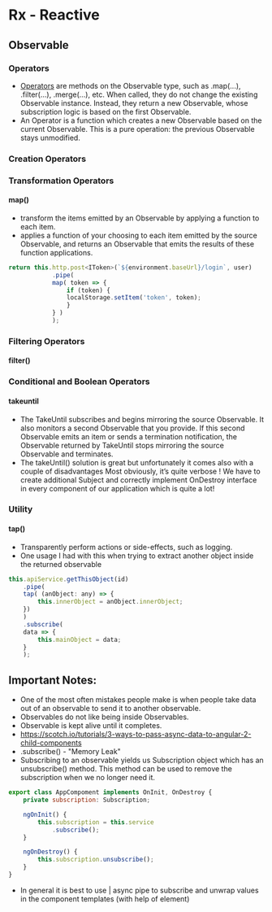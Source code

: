 # Rx - Reactive

## Observable

### Operators
- [Operators](https://github.com/ReactiveX/rxjs/blob/master/doc/operators.md) are methods on the Observable type, such as .map(...), .filter(...), .merge(...), etc. When called, they do not change the existing Observable instance. Instead, they return a new Observable, whose subscription logic is based on the first Observable.
- An Operator is a function which creates a new Observable based on the current Observable. This is a pure operation: the previous Observable stays unmodified.

### Creation Operators


### Transformation Operators

#### map()
- transform the items emitted by an Observable by applying a function to each item.
- applies a function of your choosing to each item emitted by the source Observable, and returns an Observable that emits the results of these function applications.
```js
return this.http.post<IToken>(`${environment.baseUrl}/login`, user)
            .pipe(
            map( token => {
                if (token) {
                localStorage.setItem('token', token);
                }
            } )
            );
```

### Filtering Operators

#### filter()

### Conditional and Boolean Operators

#### takeuntil
- The TakeUntil subscribes and begins mirroring the source Observable. It also monitors a second Observable that you provide. If this second Observable emits an item or sends a termination notification, the Observable returned by TakeUntil stops mirroring the source Observable and terminates.
- The takeUntil() solution is great but unfortunately it comes also with a couple of disadvantages
Most obviously, it’s quite verbose ! We have to create additional Subject and correctly implement OnDestroy interface in every component of our application which is quite a lot!


### Utility

#### tap()
- Transparently perform actions or side-effects, such as logging.
- One usage I had with this when trying to extract another object inside the returned observable
```javascript
this.apiService.getThisObject(id)
    .pipe(
    tap( (anObject: any) => {
        this.innerObject = anObject.innerObject;
    })
    )
    .subscribe(
    data => {
        this.mainObject = data;
    }
    );
```

## Important Notes:

- One of the most often mistakes people make is when people take data out of an observable to send it to another observable.
- Observables do not like being inside Observables.
- Observable is kept alive until it completes.
- https://scotch.io/tutorials/3-ways-to-pass-async-data-to-angular-2-child-components
- .subscribe() - "Memory Leak"
- Subscribing to an observable yields us Subscription object which has an unsubscribe() method. This method can be used to remove the subscription when we no longer need it.
```js
export class AppCompoment implements OnInit, OnDestroy {
    private subscription: Subscription;

    ngOnInit() {
        this.subscription = this.service
            .subscribe();
    }

    ngOnDestroy() {
        this.subscription.unsubscribe();
    }
}
```
- In general it is best to use | async pipe to subscribe and unwrap values in the component templates (with help of <ng-container> element)